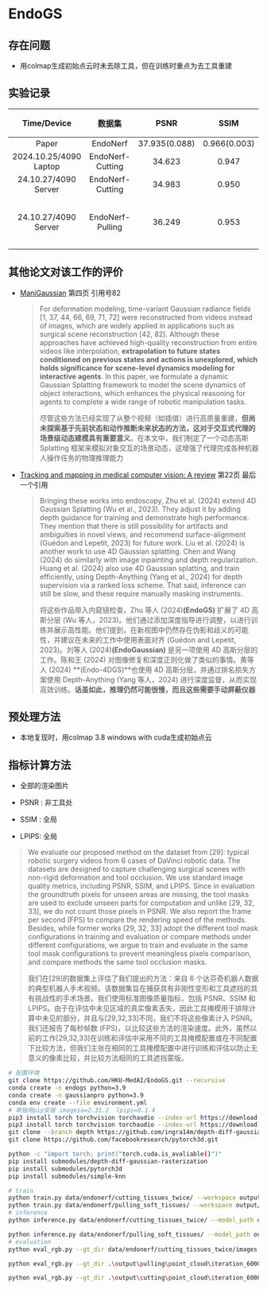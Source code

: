 # EndoGS

## 存在问题

+ 用colmap生成初始点云时未去除工具，但在训练时重点为去工具重建

## 实验记录

|      Time/Device       |      数据集      |     PSNR      |     SSIM     |    LPIPS     |             备注             | Train Time | GPU Memory | 迭代次数 |
| :--------------------: | :--------------: | :-----------: | :----------: | :----------: | :--------------------------: | :--------: | :--------: | :------: |
|         Paper          |     EndoNerf     | 37.935(0.088) | 0.966(0.003) | 0.066(0.030) |                              |            |            |  3K+60K  |
| 2024.10.25/4090 Laptop | EndoNerf-Cutting |    34.623     |    0.947     |    0.0486    |                              |            |            |  3K+60K  |
|  24.10.27/4090 Server  | EndoNerf-Cutting |    34.983     |    0.950     |    0.048     |                              |     1h     |    Full    |  3K+60K  |
|  24.10.27/4090 Server  | EndoNerf-Pulling |    36.249     |    0.953     |    0.0699    | colmap 3.8 windows with cuda |  40 mins   |    Full    |  3K+60K  |



## 其他论文对该工作的评价

+ [ManiGaussian](https://arxiv.org/pdf/2403.08321) 第四页 引用号82

    > For deformation modeling, time-variant Gaussian radiance fields [1, 37, 44, 66, 69, 71, 72] were reconstructed from videos instead of images, which are widely applied in applications such as surgical scene reconstruction [42, 82]. Although these approaches have achieved high-quality reconstruction from entire videos like interpolation, **extrapolation to future states conditioned on previous states and actions is unexplored, which holds significance for scene-level dynamics modeling for interactive agents**. In this paper, we formulate a dynamic Gaussian Splatting framework to model the scene dynamics of object interactions, which enhances the physical reasoning for agents to complete a wide range of robotic manipulation tasks.
    >
    > 尽管这些方法已经实现了从整个视频（如插值）进行高质量重建，**但尚未探索基于先前状态和动作推断未来状态的方法，这对于交互式代理的场景级动态建模具有重要意义**。在本文中，我们制定了一个动态高斯 Splatting 框架来模拟对象交互的场景动态，这增强了代理完成各种机器人操作任务的物理推理能力 

+ [Tracking and mapping in medical computer vision: A review](https://www.sciencedirect.com/science/article/pii/S1361841524000562)  第22页 最后一个引用

    > Bringing these works into endoscopy, Zhu et al. (2024) extend 4D Gaussian Splatting (Wu et al., 2023). They adjust it by adding depth guidance for training and demonstrate high performance. They mention that there is still possibility for artifacts and ambiguities in novel views, and recommend surface-alignment (Guédon and Lepetit, 2023) for future work. Liu et al. (2024) is another work to use 4D Gaussian splatting. Chen and Wang (2024) do similarly with image inpainting and depth regularization. Huang et al. (2024) also use 4D Gaussian splatting, and train efficiently, using Depth-Anything (Yang et al., 2024) for depth supervision via a ranked loss scheme. That said, inference can still be slow, and these require manually masking instruments.
    >
    > 将这些作品带入内窥镜检查，Zhu 等人 (2024)**(EndoGS)** 扩展了 4D 高斯分层 (Wu 等人，2023)。他们通过添加深度指导进行调整，以进行训练并展示高性能。他们提到，在新视图中仍然存在伪影和歧义的可能性，并建议在未来的工作中使用表面对齐 (Guédon and Lepetit, 2023)。刘等人 (2024)**(EndoGaussian)** 是另一项使用 4D 高斯分层的工作。陈和王 (2024) 对图像修复和深度正则化做了类似的事情。黄等人 (2024) **(Endo-4DGS)**也使用 4D 高斯分层，并通过排名损失方案使用 Depth-Anything (Yang 等人，2024) 进行深度监督，从而实现高效训练。**话虽如此，推理仍然可能很慢，而且这些需要手动屏蔽仪器**

## 预处理方法

+ 本地复现时，用colmap 3.8 windows with cuda生成初始点云

## 指标计算方法

+ 全部的渲染图片

+ PSNR : 非工具处
+ SSIM : 全局
+ LPIPS: 全局

> We evaluate our proposed method on the dataset from [29]: typical robotic surgery videos from 6 cases of DaVinci robotic data. The datasets are designed to capture challenging surgical scenes with non-rigid deformation and tool occlusion. We use standard image quality metrics, including PSNR, SSIM, and LPIPS. Since in evaluation the groundtruth pixels for unseen areas are missing, the tool masks are used to exclude unseen parts for computation and unlike [29, 32, 33], we do not count those pixels in PSNR. We also report the frame per second (FPS) to compare the rendering speed of the methods. Besides, while former works [29, 32, 33] adopt the different tool mask configurations in training and evaluation or compare methods under different configurations, we argue to train and evaluate in the same tool mask configurations to prevent meaningless pixels comparison, and compare methods the same tool occlusion masks.
>
> 我们在[29]的数据集上评估了我们提出的方法：来自 6 个达芬奇机器人数据的典型机器人手术视频。该数据集旨在捕获具有非刚性变形和工具遮挡的具有挑战性的手术场景。我们使用标准图像质量指标，包括 PSNR、SSIM 和 LPIPS。由于在评估中未见区域的真实像素丢失，因此工具掩模用于排除计算中未见的部分，并且与[29,32,33]不同，我们不将这些像素计入 PSNR。我们还报告了每秒帧数 (FPS)，以比较这些方法的渲染速度。此外，虽然以前的工作[29,32,33]在训练和评估中采用不同的工具掩模配置或在不同配置下比较方法，但我们主张在相同的工具掩模配置中进行训练和评估以防止无意义的像素比较，并比较方法相同的工具遮挡蒙版。

```bash
# 配置环境
git clone https://github.com/HKU-MedAI/EndoGS.git --recursive
conda create -n endogs python=3.9  
conda create -n gaussianpro python=3.9 
conda env create --file environment.yml
# 单独用pip安装 imageio=2.31.2  lpips=0.1.4
pip3 install torch torchvision torchaudio --index-url https://download.pytorch.org/whl/cu118
pip3 install torch torchvision torchaudio --index-url https://download.pytorch.org/whl/cu117
git clone --branch depth https://github.com/ingra14m/depth-diff-gaussian-rasterization.git --recursive
git clone https://github.com/facebookresearch/pytorch3d.git

python -c "import torch; print("torch.cuda.is_avaliable()")"
pip install submodules/depth-diff-gaussian-rasterization
pip install submodules/pytorch3d
pip install submodules/simple-knn

# train
python train.py data/endonerf/cutting_tissues_twice/ --workspace output/cutting/
python train.py data/endonerf/pulling_soft_tissues/ --workspace output/pulling/
# inference
python inference.py data/endonerf/cutting_tissues_twice/ --model_path output/cutting/point_cloud/iteration_60000

python inference.py data/endonerf/pulling_soft_tissues/ --model_path output/pulling/point_cloud/iteration_60000
# evaluation
python eval_rgb.py --gt_dir data/endonerf/cutting_tissues_twice/images --mask_dir data/endonerf/cutting_tissues_twice/gt_masks --img_dir output/cutting/point_cloud/iteration_60000/render

python eval_rgb.py --gt_dir .\output\pulling\point_cloud\iteration_60000\gt_choose --mask_dir .\output\pulling\point_cloud\iteration_60000\masks_choose --img_dir .\output\pulling\point_cloud\iteration_60000\render_choose

python eval_rgb.py --gt_dir .\output\cutting\point_cloud\iteration_60000\gt_choose --mask_dir .\output\cutting\point_cloud\iteration_60000\masks_choose --img_dir .\output\cutting\point_cloud\iteration_60000\render_choose
```

